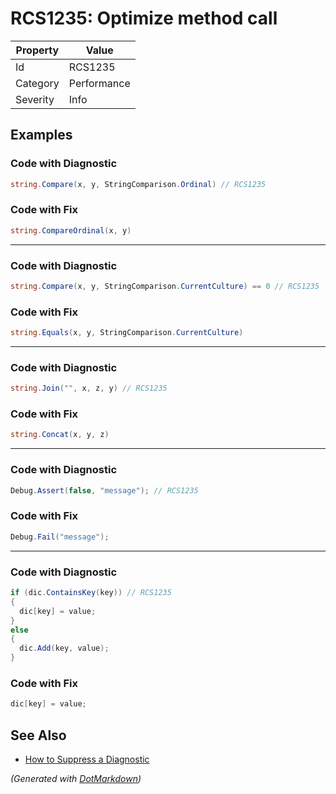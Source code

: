 # RCS1235: Optimize method call

| Property | Value       |
| -------- | ----------- |
| Id       | RCS1235     |
| Category | Performance |
| Severity | Info        |

## Examples

### Code with Diagnostic

```csharp
string.Compare(x, y, StringComparison.Ordinal) // RCS1235
```

### Code with Fix

```csharp
string.CompareOrdinal(x, y)
```

- - -

### Code with Diagnostic

```csharp
string.Compare(x, y, StringComparison.CurrentCulture) == 0 // RCS1235
```

### Code with Fix

```csharp
string.Equals(x, y, StringComparison.CurrentCulture)
```

- - -

### Code with Diagnostic

```csharp
string.Join("", x, z, y) // RCS1235
```

### Code with Fix

```csharp
string.Concat(x, y, z)
```

- - -

### Code with Diagnostic

```csharp
Debug.Assert(false, "message"); // RCS1235
```

### Code with Fix

```csharp
Debug.Fail("message");
```

- - -

### Code with Diagnostic

```csharp
if (dic.ContainsKey(key)) // RCS1235
{
  dic[key] = value;
}
else
{
  dic.Add(key, value);
}
```

### Code with Fix

```csharp
dic[key] = value;
```

## See Also

* [How to Suppress a Diagnostic](../HowToConfigureAnalyzers.md#how-to-suppress-a-diagnostic)


*\(Generated with [DotMarkdown](http://github.com/JosefPihrt/DotMarkdown)\)*